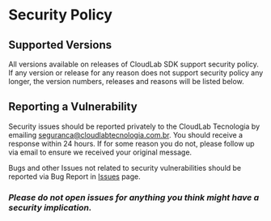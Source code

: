 # Security Policy

## Supported Versions

All versions available on releases of CloudLab SDK support security policy. 
If any version or release for any reason does not support security policy any longer, the version numbers, releases and reasons will be listed below.

## Reporting a Vulnerability

Security issues should be reported privately to the CloudLab Tecnologia by emailing seguranca@cloudlabtecnologia.com.br.
You should receive a response within 24 hours. If for some reason you do not, please follow up via email to ensure we received your
original message.

Bugs and other Issues not related to security vulnerabilities should be reported via Bug Report in [Issues]() page.

### _**Please do not open issues for anything you think might have a security implication.**_
